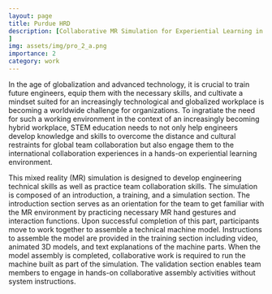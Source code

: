 ```yaml
---
layout: page
title: Purdue HRD
description: [Collaborative MR Simulation for Experiential Learning in STEM Education
]
img: assets/img/pro_2_a.png
importance: 2
category: work
---
```


In the age of globalization and advanced technology, it is crucial to train future engineers, equip them with the necessary skills, and cultivate a mindset suited for an increasingly technological and globalized workplace is becoming a worldwide challenge for organizations. To ingratiate the need for such a working environment in the context of an increasingly becoming hybrid workplace, STEM education needs to not only help engineers develop knowledge and skills to overcome the distance and cultural restraints for global team collaboration but also engage them to the international collaboration experiences in a hands-on experiential learning environment.

This mixed reality (MR) simulation is designed to develop engineering technical skills as well as practice team collaboration skills. The simulation is composed of an introduction, a training, and a simulation section. The introduction section serves as an orientation for the team to get familiar with the MR environment by practicing necessary MR hand gestures and interaction functions. Upon successful completion of this part, participants move to work together to assemble a technical machine model. Instructions to assemble the model are provided in the training section including video, animated 3D models, and text explanations of the machine parts. When the model assembly is completed, collaborative work is required to run the machine built as part of the simulation. The validation section enables team members to engage in hands-on collaborative assembly activities without system instructions.